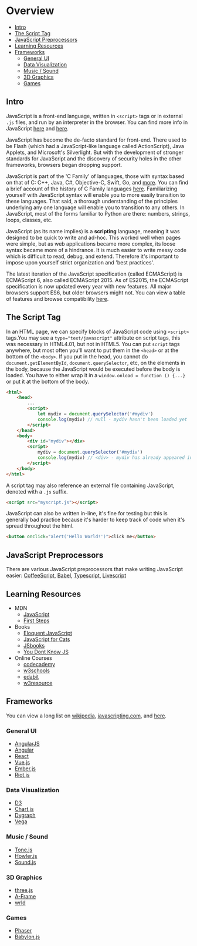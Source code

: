 
# Overview

- [Intro](#intro)
- [The Script Tag](#the-script-tag)
- [JavaScript Preprocessors](#javascript-preprocessors)
- [Learning Resources](#learning-resources)
- [Frameworks](#frameworks)
  - [General UI](#general-ui)
  - [Data Visualization](#data-visualization)
  - [Music / Sound](#music--sound)
  - [3D Graphics](#3d-graphics)
  - [Games](#games)

## Intro

JavaScript is a front-end language, written in `<script>` tags or in external `.js` files, and run by an interpreter in the browser. You can find more info in JavaScript [here](https://developer.mozilla.org/en-US/docs/Web/JavaScript/Guide) and [here](https://www.w3schools.com/js/default.asp).

JavaScript has become the de-facto standard for front-end. There used to be Flash (which had a JavaScript-like language called ActionScript), Java Applets, and Microsoft's Silverlight. But with the development of stronger standards for JavaScript and the discovery of security holes in the other frameworks, browsers began dropping support.

JavaScript is part of the 'C Family' of languages, those with syntax based on that of C: C++, Java, C#, Objective-C, Swift, Go, and [more](https://en.wikipedia.org/wiki/List_of_C-family_programming_languages). You can find a brief account of the history of C Family languages [here](https://softwareengineering.stackexchange.com/questions/135544/why-are-several-popular-programming-languages-influenced-by-c). Familiarizing yourself with JavaScript syntax will enable you to more easily transition to these languages. That said, a thorough understanding of the principles underlying any one language will enable you to transition to any others. In JavaScript, most of the forms familiar to Python are there: numbers, strings, loops, classes, etc.

JavaScript (as its name implies) is a **scripting** language, meaning it was designed to be quick to write and ad-hoc. This worked well when pages were simple, but as web applications became more complex, its loose syntax became more of a hindrance. It is much easier to write messy code which is difficult to read, debug, and extend. Therefore it's important to impose upon yourself strict organization and 'best practices'.

The latest iteration of the JavaScript specification (called ECMAScript) is ECMAScript 6, also called ECMAScript 2015. As of ES2015, the ECMAScript specification is now updated every year with new features. All major browsers support ES6, but older browsers might not. You can view a table of features and browse compatibility [here](https://kangax.github.io/compat-table/es6/).


## The Script Tag

In an HTML page, we can specify blocks of JavaScript code using `<script>` tags.You may see a `type="text/javascript"` attribute on script tags, this was necessary in HTML4.01, but not in HTML5. You can put `script` tags anywhere, but most often you'll want to put them in the `<head>` or at the bottom of the `<body>`. If you put in the head, you cannot do `document.getElementById`, `document.querySelector`, etc, on the elements in the body, because the JavaScript would be executed before the body is loaded. You have to either wrap it in a `window.onload = function () {...}` or put it at the bottom of the body.

```html
<html>
    <head>
        ...
        <script>
            let mydiv = document.querySelector('#mydiv')
            console.log(mydiv) // null - mydiv hasn't been loaded yet
        </script>
    </head>
    <body>
        <div id="mydiv"></div>
        <script>
            mydiv = document.querySelector('#mydiv')
            console.log(mydiv) // <div> - mydiv has already appeared in the page
        </script>
    </body>
</html>
```

A script tag may also reference an external file containing JavaScript, denoted with a `.js` suffix.

```html
<script src="myscript.js"></script>
```

JavaScript can also be written in-line, it's fine for testing but this is generally bad practice because it's harder to keep track of code when it's spread throughout the html.

```html
<button onclick="alert('Hello World!')">click me</button>
```

## JavaScript Preprocessors

There are various JavaScript preprocessors that make writing JavaScript easier: [CoffeeScript](http://coffeescript.org/), [Babel](https://babeljs.io/), [Typescript](https://www.typescriptlang.org/), [Livescript](http://livescript.net/)




## Learning Resources


- MDN
  - [JavaScript](https://developer.mozilla.org/en-US/docs/Web/JavaScript)
  - [First Steps](https://developer.mozilla.org/en-US/docs/Learn/JavaScript/First_steps)
- Books
  - [Eloquent JavaScript](https://eloquentjavascript.net/)
  - [JavaScript for Cats](http://jsforcats.com/)
  - [JSbooks](https://jsbooks.revolunet.com/)
  - [You Dont Know JS](https://github.com/getify/You-Dont-Know-JS)
- Online Courses
  - [codecademy](https://www.codecademy.com/learn/introduction-to-javascript)
  - [w3schools](https://www.w3schools.com/js/js_exercises.asp)
  - [edabit](https://edabit.com/challenges/javascript)
  - [w3resource](https://www.w3resource.com/javascript-exercises/)

## Frameworks

You can view a long list on [wikipedia](https://en.wikipedia.org/wiki/List_of_JavaScript_libraries), [javascripting.com](https://www.javascripting.com/), and [here](https://github.com/collections/front-end-javascript-frameworks).

### General UI

- [AngularJS](https://angularjs.org/)
- [Angular](https://angular.io/)
- [React](https://facebook.github.io/react/)
- [Vue.js](https://vuejs.org/)
- [Ember.js](https://www.emberjs.com/)
- [Riot.js](http://riotjs.com/)

### Data Visualization

- [D3](https://d3js.org/)
- [Chart.js](http://www.chartjs.org/)
- [Dygraph](http://dygraphs.com/)
- [Vega](https://vega.github.io/vega/)


### Music / Sound

- [Tone.js](https://tonejs.github.io/)
- [Howler.js](https://howlerjs.com/)
- [Sound.js](https://createjs.com/soundjs)


### 3D Graphics

- [three.js](https://threejs.org/)
- [A-Frame](https://aframe.io/)
- [wrld](https://www.wrld3d.com/)

### Games

- [Phaser](https://phaser.io/)
- [Babylon.js](http://www.babylonjs.com/)
